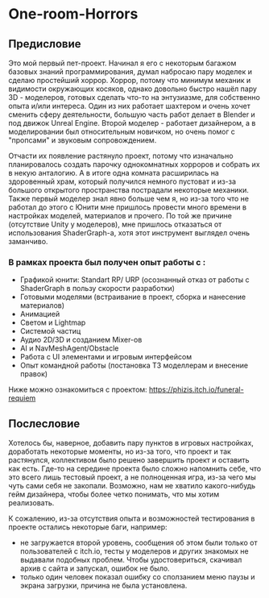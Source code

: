 # One-room-Horrors

## Предисловие
Это мой первый пет-проект. Начинал я его с некоторым багажом базовых знаний программирования, думал набросаю пару моделек и сделаю простейший хоррор. 
Хоррор, потому что минимум механик и видимости окружающих косяков, однако довольно быстро нашёл пару 3D - моделеров, готовых сделать что-то на энтузиазме, для собственно опыта и/или интереса.
Один из них работает шахтером и очень хочет сменить сферу деятельности, большую часть работ делает в Blender и под движок Unreal Engine. Второй моделер - работает дизайнером, а в моделировании был относительным новичком, но очень помог с "пропсами" и звуковым сопровождением.

Отчасти их появление растянуло проект, потому что изначально планировалось создать парочку однокомнатных хорроров и собрать их в некую анталогию. А в итоге одна комната расширилась на здоровенный храм, который получился немного пустоват и из-за большого открытого пространства пострадали некоторые механики. 
Также первый моделер знал явно больше чем я, но из-за того что не работал до этого с Юнити мне пришлось провести много времени в настройках моделей, материалов и прочего. По той же причине (отсутствие Unity у моделеров), мне пришлось отказаться от использования ShaderGraph-a, хотя этот инструмент выглядел очень заманчиво.

### В рамках проекта был получен опыт работы с :

- Графикой юнити: Standart RP/ URP (осознанный отказ от работы с ShaderGraph в пользу скорости разработки)
- Готовыми моделями (встраивание в проект, сборка и нанесение материалов)
- Анимацией
- Светом и Lightmap
- Системой частиц
- Аудио 2D/3D и созданием Mixer-ов
- AI и NavMeshAgent/Obstacle
- Работа с UI элементами и игровым интерфейсом
- Опыт командной работы (постановка ТЗ моделлерам и внесение правок)

Ниже можно ознакомиться с проектом:
https://phizis.itch.io/funeral-requiem

## Послесловие
Хотелось бы, наверное, добавить пару пунктов в игровых настройках, доработать некоторые моменты, но из-за того, что проект и так растянулся, коллективом было решено завершить проект и оставить как есть.
Где-то на середине проекта было сложно напомнить себе, что это всего лишь тестовый проект, а не полноценная игра, из-за чего мы чуть сами себя не закопали.
Возможно, нам не хватило какого-нибудь гейм дизайнера, чтобы более четко понимать, что мы хотим реализовать.

К сожалению, из-за отсутствия опыта и возможностей тестирования в проекте остались некоторые баги, например:
- не загружается второй уровень, сообщения об этом были только от пользователей с itch.io, тесты у моделеров и других знакомых не выдавали подобных проблем. Чтобы удостовериться, скачивал архив с сайта и запускал, ошибок не было.
- только один человек показал ошибку со сползанием меню паузы и экрана загрузки, причина не была установлена.

